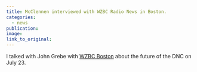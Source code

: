 ```yaml
---
title: McClennen interviewed with WZBC Radio News in Boston.
categories: 
  - news
publication:
image:
link_to_original:
---
```



I talked with John Grebe with [WZBC Boston](https://wzbc.org/#archive) about the future of the DNC on July 23.